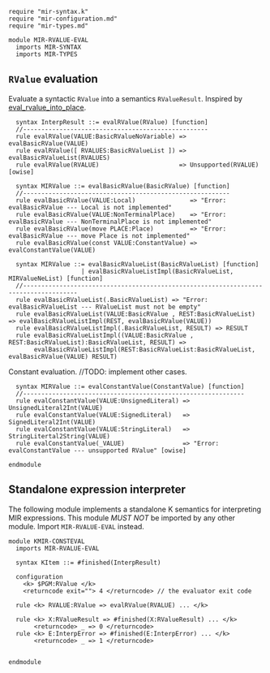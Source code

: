 ```k
require "mir-syntax.k"
require "mir-configuration.md"
require "mir-types.md"
```

```k
module MIR-RVALUE-EVAL
  imports MIR-SYNTAX
  imports MIR-TYPES
```

`RValue` evaluation
-------------------

Evaluate a syntactic `RValue` into a semantics `RValueResult`. Inspired by [eval_rvalue_into_place](https://github.com/rust-lang/rust/blob/bd43458d4c2a01af55f7032f7c47d7c8fecfe560/compiler/rustc_const_eval/src/interpret/step.rs#L148).

```k
  syntax InterpResult ::= evalRValue(RValue) [function]
  //---------------------------------------------------
  rule evalRValue(VALUE:BasicRValueNoVariable) => evalBasicRValue(VALUE)
  rule evalRValue([ RVALUES:BasicRValueList ]) => evalBasicRValueList(RVALUES)
  rule evalRValue(RVALUE)                      => Unsupported(RVALUE) [owise]
```

```k
  syntax MIRValue ::= evalBasicRValue(BasicRValue) [function]
  //---------------------------------------------------------
  rule evalBasicRValue(VALUE:Local)               => "Error: evalBasicRValue --- Local is not implemented"
  rule evalBasicRValue(VALUE:NonTerminalPlace)    => "Error: evalBasicRValue --- NonTerminalPlace is not implemented"
  rule evalBasicRValue(move PLACE:Place)          => "Error: evalBasicRValue --- move Place is not implemented"
  rule evalBasicRValue(const VALUE:ConstantValue) => evalConstantValue(VALUE)

  syntax MIRValue ::= evalBasicRValueList(BasicRValueList) [function]
                    | evalBasicRValueListImpl(BasicRValueList, MIRValueNeList) [function]
  //-------------------------------------------------------------------------------------
  rule evalBasicRValueList(.BasicRValueList) => "Error: evalBasicRValueList --- RValueList must not be empty"
  rule evalBasicRValueList(VALUE:BasicRValue , REST:BasicRValueList) => evalBasicRValueListImpl(REST, evalBasicRValue(VALUE))
  rule evalBasicRValueListImpl(.BasicRValueList, RESULT) => RESULT
  rule evalBasicRValueListImpl((VALUE:BasicRValue , REST:BasicRValueList):BasicRValueList, RESULT) =>
       evalBasicRValueListImpl(REST:BasicRValueList:BasicRValueList, evalBasicRValue(VALUE) RESULT)
```

Constant evaluation.
//TODO: implement other cases.

```k
  syntax MIRValue ::= evalConstantValue(ConstantValue) [function]
  //-------------------------------------------------------------
  rule evalConstantValue(VALUE:UnsignedLiteral) => UnsignedLiteral2Int(VALUE)
  rule evalConstantValue(VALUE:SignedLiteral)   => SignedLiteral2Int(VALUE)
  rule evalConstantValue(VALUE:StringLiteral)   => StringLitertal2String(VALUE)
  rule evalConstantValue(_VALUE)                => "Error: evalConstantValue --- unsupported RValue" [owise]
```

```k
endmodule
```

Standalone expression interpreter
---------------------------------

The following module implements a standalone K semantics for interpreting MIR expressions.
This module *MUST NOT* be imported by any other module. Import `MIR-RVALUE-EVAL` instead.

```k
module KMIR-CONSTEVAL
  imports MIR-RVALUE-EVAL

  syntax KItem ::= #finished(InterpResult)

  configuration
    <k> $PGM:RValue </k>
    <returncode exit=""> 4 </returncode> // the evaluator exit code

  rule <k> RVALUE:RValue => evalRValue(RVALUE) ... </k>

  rule <k> X:RValueResult => #finished(X:RValueResult) ... </k>
       <returncode> _ => 0 </returncode>
  rule <k> E:InterpError => #finished(E:InterpError) ... </k>
       <returncode> _ => 1 </returncode>


endmodule
```
